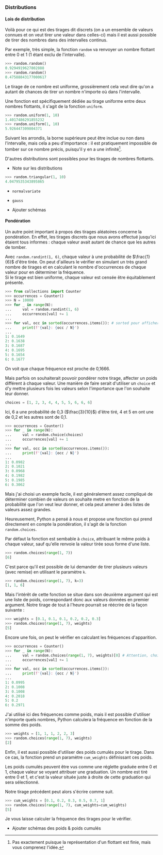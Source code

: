 ### Distributions

#### Lois de distribution

Voilà pour ce qui est des tirages dit discrets (on a un ensemble de valeurs connues et on veut tirer une valeur dans celles-ci) mais il est aussi possible de tirer des nombres dans des intervalles continus.

Par exemple, très simple, la fonction `random` va renvoyer un nombre flottant entre 0 et 1 (1 étant exclu de l'intervalle).

```python
>>> random.random()
0.9294919627802888
>>> random.random()
0.47588843177000617
```

Le tirage de ce nombre est uniforme, grossièrement cela veut dire qu'on a autant de chances de tirer un nombre n'importe où dans l'intervalle.

Une fonction est spécifiquement dédiée au tirage uniforme entre deux nombres flottants, il s'agit de la fonction `uniform`.

```python
>>> random.uniform(1, 10)
1.4017486291855232
>>> random.uniform(1, 10)
5.926447309804371
```

Suivant les arrondis, la borne supérieure peut être inclue ou non dans l'intervalle, mais cela a peu d'importance : il est pratiquement impossible de tomber sur ce nombre précis, puisqu'il y en a une infinité[^infini].

[^infini]: Pas exactement puisque la représentation d'un flottant est finie, mais vous comprenez l'idée.

D'autres distributions sont possibles pour les tirages de nombres flottants.

* Note sur les distributions

```python
>>> random.triangular(1, 10)
4.0479535343895865
```

* `normalvariate`
* `gauss`

* Ajouter schémas

#### Pondération

Un autre point important à propos des tirages aléatoires concerne la pondération.
En effet, les tirages discrets que nous avons effectué jusqu'ici étaient tous informes : chaque valeur avait autant de chance que les autres de tomber.

Avec `random.randint(1, 6)`, chaque valeur à une probabilité de $\frac{1}{6}$ d'être tirée.
On peut d'ailleurs le vérifier en simulant un très grand nombre de tirages et en calculant le nombre d'occurrences de chaque valeur pour en déterminer la fréquence.  
Si le tirage est bien uniforme, chaque valeur est censée être équitablement présente.

```python
>>> from collections import Counter
>>> occurrences = Counter()
>>> N = 10000
>>> for _ in range(N):
...     val = random.randint(1, 6)
...     occurrences[val] += 1
...
>>> for val, occ in sorted(occurrences.items()): # sorted pour afficher selon l'ordre des clés
...     print(f'{val}: {occ / N}')
...
1: 0.1649
2: 0.1638
3: 0.1687
4: 0.1695
5: 0.1654
6: 0.1677
```

On voit que chaque fréquence est proche de 0,1666.

Mais parfois on souhaiterait pouvoir pondérer notre tirage, affecter un poids différent à chaque valeur.
Une manière de faire serait d'utiliser un `choice` et d'y mettre plusieurs fois les valeurs selon l'importance que l'on souhaite leur donner.

```python
choices = [1, 2, 3, 4, 4, 5, 5, 6, 6, 6]
```

Ici, 6 a une probabilité de 0,3 ($\frac{3}{10}$) d'être tiré, 4 et 5 en ont une de 0,2 et les autres sont de 0,1.

```python
>>> occurrences = Counter()
>>> for _ in range(N):
...     val = random.choice(choices)
...     occurrences[val] += 1
...
>>> for val, occ in sorted(occurrences.items()):
...     print(f'{val}: {occ / N}')
...
1: 0.0982
2: 0.1021
3: 0.0968
4: 0.1982
5: 0.1985
6: 0.3062
```

Mais j'ai choisi un exemple facile, il est généralement assez compliqué de déterminer combien de valeurs on souhaite metre en fonction de la probabilité que l'on veut leur donner, et cela peut amener à des listes de valeurs assez grandes.

Heureusement, Python a pensé à nous et propose une fonction qui prend directement en compte la pondération, il s'agit de la fonction `random.choices`.

Par défaut la fonction est sembable à `choice`, attribuant le même poids à chaque valeur, sauf qu'elle renvoie la valeur tirée sous forme d'une liste.

```python
>>> random.choices(range(1, 7))
[6]
```

C'est parce qu'il est possible de lui demander de tirer plusieurs valeurs (avec remise) en utilisant le paramètre `k`.

```python
>>> random.choices(range(1, 7), k=3)
[1, 1, 6]
```

Mais l'intérêt de cette fonction se situe dans son deuxième argument qui est une liste de poids, correspondant donc aux valeurs données en premier argument.
Notre tirage de tout à l'heure pourrait se réécrire de la façon suivante :

```python
>>> weights = [0.1, 0.1, 0.1, 0.2, 0.2, 0.3]
>>> random.choices(range(1, 7), weights)
[5]
```

Encore une fois, on peut le vérifier en calculant les fréquences d'apparition.

```python
>>> occurrences = Counter()
>>> for _ in range(N):
...     val = random.choices(range(1, 7), weights)[0] # Attention, choices renvoie une liste
...     occurrences[val] += 1
... 
>>> for val, occ in sorted(occurrences.items()):
...     print(f'{val}: {occ / N}')
... 
1: 0.0995
2: 0.1008
3: 0.1008
4: 0.2018
5: 0.2
6: 0.2971
```

J'ai utilisé ici des fréquences comme poids, mais il est possible d'utiliser n'importe quels nombres, Python calculera la fréquence en fonction de la somme des poids.

```python
>>> weights = [1, 1, 1, 2, 2, 3]
>>> random.choices(range(1, 7), weights)
[2]
```

Enfin, il est aussi possible d'utiliser des poids cumulés pour le tirage.
Dans ce cas, la fonction prend un paramètre `cum_weights` définissant ces poids.

Les poids cumulés peuvent être vus comme une réglette graduée entre 0 et 1, chaque valeur se voyant attribuer une graduation.
Un nombre est tiré entre 0 et 1, et c'est la valeur située juste à droite de cette graduation qui sera sélectionné.

Notre tirage précédent peut alors s'écrire comme suit.

```python
>>> cum_weights = [0.1, 0.2, 0.3, 0.5, 0.7, 1]
>>> random.choices(range(1, 7), cum_weights=cum_weights)
[5]
```

Je vous laisse calculer la fréquence des tirages pour le vérifier.

* Ajouter schémas des poids & poids cumulés
